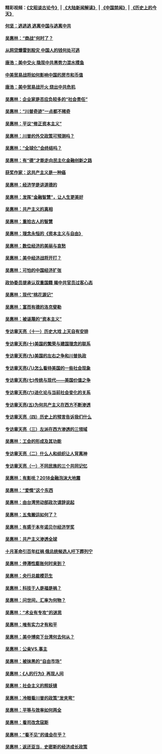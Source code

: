 #### 精彩视频：[《文昭谈古论今》](https://github.com/gfw-breaker/wenzhao/blob/master/README.md?t=11271832) | [《大陆新闻解读》](https://github.com/gfw-breaker/ntdtv-comedy/blob/master/README.md?t=11271832) | [《中国禁闻》](https://github.com/gfw-breaker/ntdtv-news/blob/master/README.md?t=11271832) | [《历史上的今天》](https://github.com/gfw-breaker/today-in-history/blob/master/README.md?t=11271832) 

#### [何坚：逃逃逃 逃离中国与逃离中共](../pages/nsc423/n10592891.md?t=11271832) 

#### [吴惠林：“商战”何时了？](../pages/nsc423/n10573558.md?t=11271832) 

#### [从网贷爆雷到股灾 中国人的钱何处可逃](../pages/nsc423/n10572800.md?t=11271832) 

#### [唐浩：美中交火 隐现中共黑势力混水摸鱼](../pages/nsc423/n10544040.md?t=11271832) 

#### [中美贸易战将如何影响中国的房市和币值](../pages/nsc423/n10543697.md?t=11271832) 

#### [唐浩：美中贸易战开火 烧出中共危机](../pages/nsc423/n10540126.md?t=11271832) 

#### [吴惠林：企业家是否应负较多的“社会责任”](../pages/nsc423/n10535022.md?t=11271832) 

#### [吴惠林：“川普奇迹”一点都不稀奇](../pages/nsc423/n10512808.md?t=11271832) 

#### [吴惠林：平议“修正资本主义”](../pages/nsc423/n10495724.md?t=11271832) 

#### [吴惠林：川普的外交政策可预测吗？](../pages/nsc423/n10462387.md?t=11271832) 

#### [吴惠林：“全球化”会终结吗？](../pages/nsc423/n10452838.md?t=11271832) 

#### [吴惠林：有“德”才能走向民主化金融创新之路](../pages/nsc423/n10432292.md?t=11271832) 

#### [获奖作家：这共产主义是一种癌](../pages/nsc423/n10431541.md?t=11271832) 

#### [吴惠林：经济学是讲道德的](../pages/nsc423/n10398014.md?t=11271832) 

#### [吴惠林：发挥“金融智慧”，让人生更美好](../pages/nsc423/n10375019.md?t=11271832) 

#### [吴惠林：共产主义的真相](../pages/nsc423/n10351394.md?t=11271832) 

#### [吴惠林：重拾古人的智慧](../pages/nsc423/n10337691.md?t=11271832) 

#### [吴惠林：理念永恒的《资本主义与自由》](../pages/nsc423/n10316274.md?t=11271832) 

#### [吴惠林：数位经济的美丽与哀愁](../pages/nsc423/n10292946.md?t=11271832) 

#### [吴惠林：美中经济战将开打？](../pages/nsc423/n10258825.md?t=11271832) 

#### [吴惠林：可怕的中国经济扩张](../pages/nsc423/n10219147.md?t=11271832) 

#### [政协委员提承认双重国籍 揭中共官员过客心态](../pages/nsc423/n10208809.md?t=11271832) 

#### [吴惠林：现代“桃花源记”](../pages/nsc423/n10185234.md?t=11271832) 

#### [吴惠林：富而有德的洛克斐勒](../pages/nsc423/n10142264.md?t=11271832) 

#### [吴惠林：被诬蔑的“资本主义”](../pages/nsc423/n10124816.md?t=11271832) 

#### [专访章天亮（十一）历史大戏 上天自有安排](../pages/nsc423/n10094905.md?t=11271832) 

#### [专访章天亮(十)美国的繁荣与建国理念的联系](../pages/nsc423/n10094899.md?t=11271832) 

#### [专访章天亮(九)美国的左右之争和川普执政](../pages/nsc423/n10094889.md?t=11271832) 

#### [专访章天亮(八)怎么看待美国的一些社会现象](../pages/nsc423/n10094857.md?t=11271832) 

#### [专访章天亮(七)传统与现代——美国价值之争](../pages/nsc423/n10093140.md?t=11271832) 

#### [专访章天亮(六)进化论与当前社会变化的关系](../pages/nsc423/n10092036.md?t=11271832) 

#### [专访章天亮(五)为何共产主义在西方不断渗透](../pages/nsc423/n10083620.md?t=11271832) 

#### [专访章天亮（四）历史上的预言告诉我们什么](../pages/nsc423/n10083606.md?t=11271832) 

#### [专访章天亮（三）左派在西方渗透的三领域](../pages/nsc423/n10081115.md?t=11271832) 

#### [吴惠林：工会的形成及其功能](../pages/nsc423/n10080633.md?t=11271832) 

#### [专访章天亮（二）什么人和组织让人背离神](../pages/nsc423/n10076637.md?t=11271832) 

#### [专访章天亮（一）不同民族的三个共同记忆](../pages/nsc423/n10074188.md?t=11271832) 

#### [吴惠林：有影呒？2018金融泡沫大地震](../pages/nsc423/n10040534.md?t=11271832) 

#### [吴惠林：“爱情”这个东西](../pages/nsc423/n10019423.md?t=11271832) 

#### [吴惠林：由台湾劳动部政次请辞说起](../pages/nsc423/n9979679.md?t=11271832) 

#### [吴惠林：五鬼搬运如何了？](../pages/nsc423/n9925338.md?t=11271832) 

#### [吴惠林：有感于本年诺贝尔经济学奖](../pages/nsc423/n9871883.md?t=11271832) 

#### [吴惠林：共产主义渗透全球](../pages/nsc423/n9812748.md?t=11271832) 

#### [十月革命引百年红祸 俄总统候选人吁下葬列宁](../pages/nsc423/n9810182.md?t=11271832) 

#### [吴惠林：停滞性膨胀何时来到？](../pages/nsc423/n9764136.md?t=11271832) 

#### [吴惠林：央行总裁模范生](../pages/nsc423/n9728134.md?t=11271832) 

#### [吴惠林：科技于人是福是祸？](../pages/nsc423/n9672982.md?t=11271832) 

#### [吴惠林：问世间，汇率为何物？](../pages/nsc423/n9621788.md?t=11271832) 

#### [吴惠林：“术业有专攻”的迷思](../pages/nsc423/n9580363.md?t=11271832) 

#### [吴惠林：唯有实力才有和平](../pages/nsc423/n9529599.md?t=11271832) 

#### [吴惠林：美中博奕下台湾何去何从？](../pages/nsc423/n9483598.md?t=11271832) 

#### [吴惠林：公亲VS.事主](../pages/nsc423/n9425637.md?t=11271832) 

#### [吴惠林：被抹黑的“自由市场”](../pages/nsc423/n9351545.md?t=11271832) 

#### [吴惠林：《人的行为》再现人间](../pages/nsc423/n9296339.md?t=11271832) 

#### [吴惠林：社会主义的照妖镜](../pages/nsc423/n9243460.md?t=11271832) 

#### [吴惠林：冷眼看川普的政策“发夹弯”](../pages/nsc423/n9120684.md?t=11271832) 

#### [吴惠林：平等与效率如何两全](../pages/nsc423/n9075430.md?t=11271832) 

#### [吴惠林：看司改念寇斯](../pages/nsc423/n9024915.md?t=11271832) 

#### [吴惠林：“看不见”的谁会在乎？](../pages/nsc423/n8977488.md?t=11271832) 

#### [吴惠林：返还亚当．史密斯的经济成长政策](../pages/nsc423/n8931896.md?t=11271832) 

